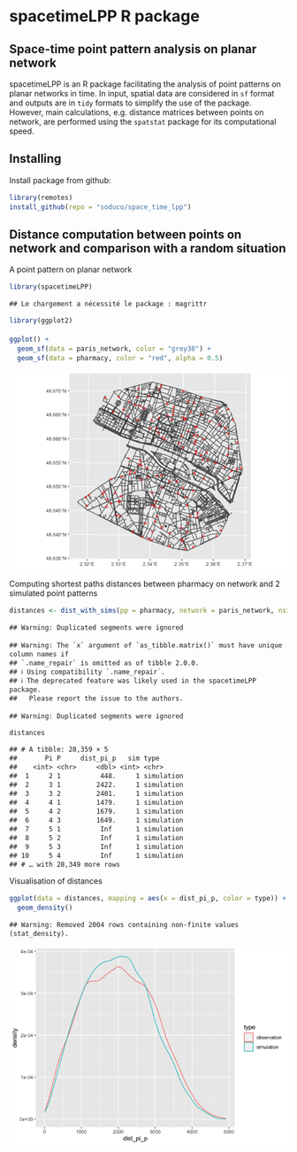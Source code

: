 
# spacetimeLPP R package

## Space-time point pattern analysis on planar network

spacetimeLPP is an R package facilitating the analysis of point patterns
on planar networks in time. In input, spatial data are considered in
`sf` format and outputs are in `tidy` formats to simplify the use of the
package. However, main calculations, e.g. distance matrices between
points on network, are performed using the `spatstat` package for its
computational speed.

## Installing

Install package from github:

``` r
library(remotes)
install_github(repo = "soduco/space_time_lpp")
```

## Distance computation between points on network and comparison with a random situation

A point pattern on planar network

``` r
library(spacetimeLPP)
```

    ## Le chargement a nécessité le package : magrittr

``` r
library(ggplot2)

ggplot() +
  geom_sf(data = paris_network, color = "grey30") +
  geom_sf(data = pharmacy, color = "red", alpha = 0.5)
```

![](README_files/figure-gfm/unnamed-chunk-2-1.png)<!-- -->

Computing shortest paths distances between pharmacy on network and 2
simulated point patterns

``` r
distances <- dist_with_sims(pp = pharmacy, network = paris_network, nsim = 2)
```

    ## Warning: Duplicated segments were ignored

    ## Warning: The `x` argument of `as_tibble.matrix()` must have unique column names if
    ## `.name_repair` is omitted as of tibble 2.0.0.
    ## ℹ Using compatibility `.name_repair`.
    ## ℹ The deprecated feature was likely used in the spacetimeLPP package.
    ##   Please report the issue to the authors.

    ## Warning: Duplicated segments were ignored

``` r
distances
```

    ## # A tibble: 28,359 × 5
    ##       Pi P     dist_pi_p   sim type      
    ##    <int> <chr>     <dbl> <int> <chr>     
    ##  1     2 1          448.     1 simulation
    ##  2     3 1         2422.     1 simulation
    ##  3     3 2         2401.     1 simulation
    ##  4     4 1         1479.     1 simulation
    ##  5     4 2         1679.     1 simulation
    ##  6     4 3         1649.     1 simulation
    ##  7     5 1          Inf      1 simulation
    ##  8     5 2          Inf      1 simulation
    ##  9     5 3          Inf      1 simulation
    ## 10     5 4          Inf      1 simulation
    ## # … with 28,349 more rows

Visualisation of distances

``` r
ggplot(data = distances, mapping = aes(x = dist_pi_p, color = type)) +
  geom_density()
```

    ## Warning: Removed 2004 rows containing non-finite values (stat_density).

![](README_files/figure-gfm/unnamed-chunk-4-1.png)<!-- -->
